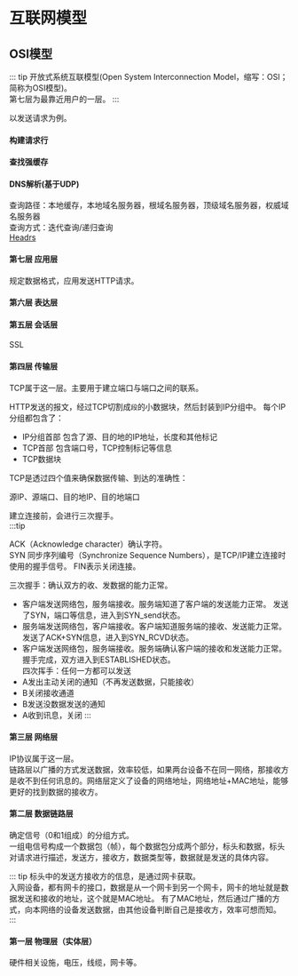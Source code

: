 # 互联网模型

## OSI模型

::: tip
开放式系统互联模型(Open System Interconnection Model，缩写：OSI；简称为OSI模型)。  
第七层为最靠近用户的一层。
:::

以发送请求为例。

#### 构建请求行

#### 查找强缓存

#### DNS解析(基于UDP)

查询路径：本地缓存，本地域名服务器，根域名服务器，顶级域名服务器，权威域名服务器  
查询方式：迭代查询/递归查询  
[Headrs]('./headers.md)

#### 第七层 应用层

规定数据格式，应用发送HTTP请求。

#### 第六层 表达层

#### 第五层 会话层

SSL

<!-- #### 安全层 -->


#### 第四层 传输层

TCP属于这一层。主要用于建立端口与端口之间的联系。 

HTTP发送的报文，经过TCP切割成`段`的小数据块，然后封装到IP分组中。
每个IP分组都包含了：

- IP分组首部 包含了源、目的地的IP地址，长度和其他标记
- TCP首部 包含端口号，TCP控制标记等信息
- TCP数据块

TCP是透过四个值来确保数据传输、到达的准确性：

源IP、源端口、目的地IP、目的地端口

建立连接前，会进行三次握手。  
:::tip

ACK（Acknowledge character）确认字符。   
SYN 同步序列编号（Synchronize Sequence Numbers），是TCP/IP建立连接时使用的握手信号。
FIN表示关闭连接。

三次握手：确认双方的收、发数据的能力正常。  

- 客户端发送网络包，服务端接收。服务端知道了客户端的发送能力正常。  发送了SYN，端口等信息，进入到SYN_send状态。
- 服务端发送网络包，客户端接收。客户端知道服务端的接收、发送能力正常。 发送了ACK+SYN信息，进入到SYN_RCVD状态。
- 客户端发送网络包，服务端接收。服务端确认客户端的接收和发送能力正常。  握手完成，双方进入到ESTABLISHED状态。  
四次挥手：任何一方都可以发送
- A发出主动关闭的通知（不再发送数据，只能接收）
- B关闭接收通道
- B发送没数据发送的通知
- A收到讯息，关闭
:::

#### 第三层 网络层

IP协议属于这一层。  
链路层以广播的方式发送数据，效率较低，如果两台设备不在同一网络，那接收方是收不到任何讯息的。网络层定义了设备的网络地址，网络地址+MAC地址，能够更好的找到数据的接收方。

#### 第二层 数据链路层

确定信号（0和1组成）的分组方式。  
一组电信号构成一个数据包（帧），每个数据包分成两个部分，标头和数据，标头对请求进行描述，发送方，接收方，数据类型等，数据就是发送的具体内容。  

::: tip
标头中的发送方接收方的信息，是通过网卡获取。  
入网设备，都有网卡的接口，数据是从一个网卡到另一个网卡，网卡的地址就是数据发送和接收的地址，这个就是MAC地址。 
有了MAC地址，然后通过广播的方式，向本网络的设备发送数据，由其他设备判断自己是接收方，效率可想而知。  
:::

#### 第一层 物理层（实体层）

硬件相关设施，电压，线缆，网卡等。
